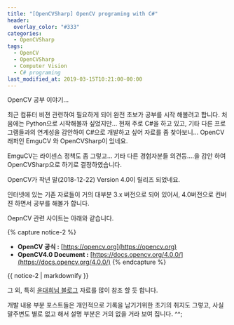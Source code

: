 ```yaml
---
title: "[OpenCVSharp] OpenCV programing with C#"
header:
  overlay_color: "#333"
categories:
  - OpenCVSharp  
tags:
  - OpenCV
  - OpenCVSharp
  - Computer Vision
  - C# programing
last_modified_at: 2019-03-15T10:21:00-00:00
---
```


OpenCV 공부 이야기...




최근 컴퓨터 비젼 관련하여 필요하게 되어 완전 초보가 공부를 시작 해볼려고 합니다.
처음에는 Python으로 시작해볼까 싶었지만... 현재 주로 C#을 하고 있고, 기타 다른 프로그램들과의 연계성을 감안하여 C#으로 개발하고 싶어 자료를 좀 찾아보니... 
OpenCV 래퍼인 EmguCV 와 OpenCVSharp이 있네요. 

EmguCV는 라이센스 정책도 좀 그렇고... 기타 다른 경험자분들 의견등....을 감안 하여 OpenCVSharp으로 하기로 결정하였습니다.

OpenCV가 작년 말(2018-12-22) Version 4.0이 릴리즈 되었네요. 

인터넷에 있는 기존 자료들이 거의 대부분 3.x 버전으로 되어 있어서, 4.0버전으로 컨버젼 하면서 공부를 해볼가 합니다.

OepnCV 관련 사이트는 아래와 같습니다.

{% capture notice-2 %}
* **OpenCV 공식 :** [https://opencv.org](https://opencv.org)
* **OpenCV4.0 Document :** [https://docs.opencv.org/4.0.0/](https://docs.opencv.org/4.0.0/)
{% endcapture %}

<div class="notice">
  {{ notice-2 | markdownify }}
</div>

그 외, 특히 [윤대희님 블로그](https://076923.github.io/) 자료를 많이 참조 할 듯 합니다.

개발 내용 부분 포스트들은 개인적으로 기록을 남기기위한 초기의 취지도 그렇고, 사실 말주변도 별로 없고 해서 설명 부분은 거의 없을 거라 보여 집니다. ^^;

